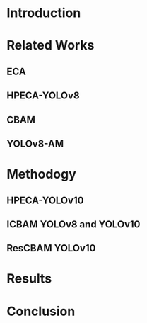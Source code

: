 # Introduction
# Related Works
## ECA
## HPECA-YOLOv8
## CBAM
## YOLOv8-AM

# Methodogy
## HPECA-YOLOv10
## ICBAM YOLOv8 and YOLOv10
## ResCBAM YOLOv10
# Results
# Conclusion